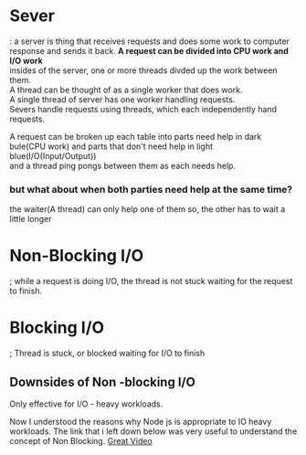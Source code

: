 # Sever

: a server is thing that receives requests and does some work to computer response and sends it back.
**A request can be divided into CPU work and I/O work**  
insides of the server, one or more threads divded up the work between them.  
A thread can be thought of as a single worker that does work.  
A single thread of server has one worker handling requests.  
Severs handle requests using threads, which each independently hand requests.

A request can be broken up each table into parts need help in dark bule(CPU work) and parts that don't need help in light blue(I/O(Input/Output))  
and a thread ping pongs between them as each needs help.

### but what about when both parties need help at the same time?

the waiter(A thread) can only help one of them so, the other has to wait a little longer

# Non-Blocking I/O

; while a request is doing I/O, the thread is not stuck waiting for the request to finish.

# Blocking I/O

; Thread is stuck, or blocked waiting for I/O to finish

## Downsides of Non -blocking I/O

Only effective for I/O - heavy workloads.

Now I understood the reasons why Node js is appropriate to IO heavy workloads.
The link that i left down below was very useful to understand the concept of Non Blocking.
[Great Video](https://www.youtube.com/watch?v=wB9tIg209-8)
